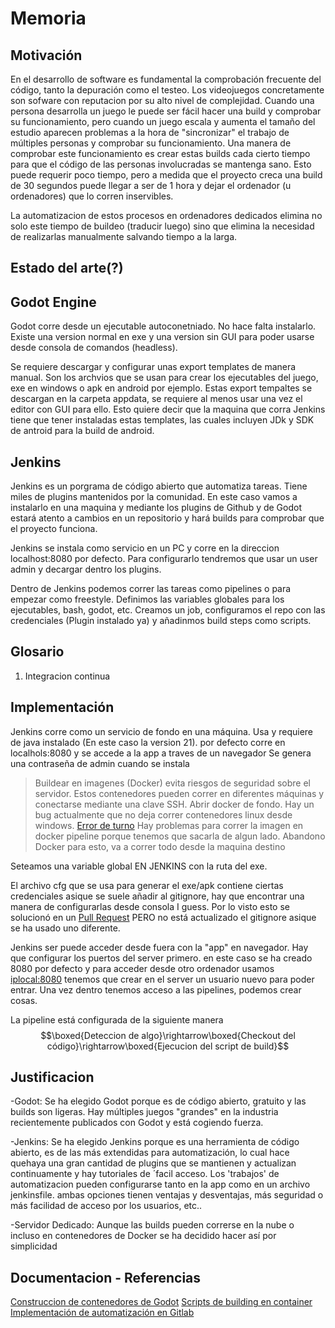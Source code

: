 # Memoria

## Motivación

En el desarrollo de software es fundamental la comprobación frecuente del código, tanto la depuración como el testeo.
Los videojuegos concretamente son sofware con reputacion por su alto nivel de complejidad.
Cuando una persona desarrolla un juego le puede ser fácil hacer una build y comprobar su funcionamiento, pero cuando un juego escala y aumenta el tamaño del estudio aparecen problemas a la hora de "sincronizar" el trabajo de múltiples personas y comprobar su funcionamiento.
Una manera de comprobar este funcionamiento es crear estas builds cada cierto tiempo para que el código de las personas involucradas se mantenga sano.
Esto puede requerir poco tiempo, pero a medida que el proyecto creca una build de 30 segundos puede llegar a ser de 1 hora y dejar el ordenador (u ordenadores) que lo corren inservibles.

La automatizacion de estos procesos en ordenadores dedicados elimina no solo este tiempo de buildeo (traducir luego) sino que elimina la necesidad de realizarlas manualmente salvando tiempo a la larga.


## Estado del arte(?)

## Godot Engine

Godot corre desde un ejecutable autoconetniado. No hace falta instalarlo. Existe una version normal en exe y una version sin GUI para poder usarse desde consola de comandos (headless).

Se requiere descargar y configurar unas export templates de manera manual. Son los archvios que se usan para crear los ejecutables del juego, exe en windows o apk en android por ejemplo. Estas export tempaltes se descargan en la carpeta appdata, se requiere al menos usar una vez el editor con GUI para ello. Esto quiere decir que la maquina que corra Jenkins tiene que tener instaladas estas templates, las cuales incluyen JDk y SDK de antroid para la build de android.

## Jenkins

Jenkins es un porgrama de código abierto que automatiza tareas. Tiene miles de plugins mantenidos por la comunidad. En este caso vamos a instalarlo en una maquina y mediante los plugins de Github y de Godot estará atento a cambios en un repositorio y hará builds para comprobar que el proyecto funciona.

Jenkins se instala como servicio en un PC y corre en la direccion localhost:8080 por defecto. Para configurarlo tendremos que usar un user admin y decargar dentro los plugins.

Dentro de Jenkins podemos correr las tareas como pipelines o para empezar como freestyle.
Definimos las variables globales para los ejecutables, bash, godot, etc.
Creamos un job, configuramos el repo con las credenciales (Plugin instalado ya) y añadinmos build steps como scripts.


## Glosario

1. Integracion continua

## Implementación

Jenkins corre como un servicio de fondo en una máquina. Usa y requiere de java instalado (En este caso la version 21).
por defecto corre en localhols:8080 y se accede a la app a traves de un navegador
Se genera una contraseña de admin cuando se instala

> Buildear en imagenes (Docker) evita riesgos de seguridad sobre el servidor.
Estos contenedores pueden correr en diferentes máquinas y conectarse mediante una clave SSH.
Abrir docker de fondo.
Hay un bug actualmente que no deja correr contenedores linux desde windows. [Error de turno](https://issues.jenkins.io/browse/JENKINS-60473)
Hay problemas para correr la imagen en docker pipeline porque tenemos que sacarla de algun lado.
Abandono Docker para esto, va a correr todo desde la maquina destino

Seteamos una variable global EN JENKINS con la ruta del exe.

El archivo cfg que se usa para generar el exe/apk contiene ciertas credenciales asique se suele añadir al gitignore, hay que encontrar una manera de configurarlas desde consola I guess.
Por lo visto esto se solucionó en un [Pull Request](https://github.com/godotengine/godot/pull/76165) PERO no está actualizado el gitignore asique se ha usado uno diferente.


Jenkins ser puede acceder desde fuera con la "app" en navegador. Hay que configurar los puertos del server primero. en este caso se ha creado 8080 por defecto y para acceder desde otro ordenador usamos <iplocal:8080>
tenemos que crear en el server un usuario nuevo para poder entrar.
Una vez dentro tenemos acceso a las pipelines, podemos crear cosas.

La pipeline está configurada de la siguiente manera
$$\boxed{Deteccion de algo}\rightarrow\boxed{Checkout del código}\rightarrow\boxed{Ejecucion del script de build}$$

## Justificacion

-Godot: Se ha elegido Godot porque es de código abierto, gratuito y las builds son ligeras. Hay múltiples juegos "grandes" en la industria recientemente publicados con Godot y está cogiendo fuerza.

-Jenkins: Se ha elegido Jenkins porque es una herramienta de código abierto, es de las más extendidas para automatización, lo cual hace quehaya una gran cantidad de plugins que se mantienen y actualizan continuamente y hay tutoriales de ´facil acceso.
Los 'trabajos' de automatizacion pueden configurarse tanto en la app como en un archivo jenkinsfile. ambas opciones tienen ventajas y desventajas, más seguridad o más facilidad de acceso por los usuarios, etc..

-Servidor Dedicado: Aunque las builds pueden correrse en la nube o incluso en contenedores de Docker se ha decidido hacer así por simplicidad

## Documentacion - Referencias

[Construccion de contenedores de Godot](https://github.com/godotengine/build-containers)
[Scripts de building en container](https://github.com/godotengine/godot-build-scripts)
[Implementación de automatización en Gitlab](https://gitlab.com/greenfox/godot-build-automation)